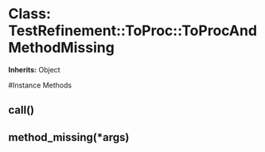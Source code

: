 # Class: TestRefinement::ToProc::ToProcAndMethodMissing
**Inherits:** Object
    




#Instance Methods
## call() [](#method-i-call)

## method_missing(*args) [](#method-i-method_missing)

